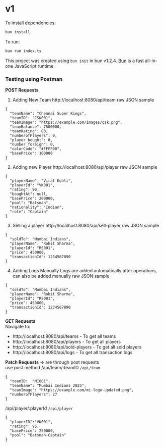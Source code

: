 # v1

To install dependencies:

```bash
bun install
```

To run:

```bash
bun run index.ts
```

This project was created using `bun init` in bun v1.2.4. [Bun](https://bun.sh) is a fast all-in-one JavaScript runtime.


### Testing using Postman

**POST Requests**

1) Adding New Team
http://localhost:8080/api/team
raw JSON sample
```
{
  "teamName": "Chennai Super Kings",
  "teamID": "CSK001",
  "teamImage": "https://example.com/images/csk.png",
  "teamBalance": 7500000,
  "teamRating": 83,
  "numberofPlayers": 0,
  "player_bought": 0,
  "number_foreign": 0,
  "colorCode": "#FFFF00",
  "basePrice": 100000
}
```

2) Adding new Player
http://localhost:8080/api/player
raw JSON sample
```
{
  "playerName": "Virat Kohli",
  "playerId": "VK001",
  "rating": 90,
  "boughtAt": null,
  "basePrice": 200000,
  "pool": "Batsman",
  "nationality": "Indian",
  "role": "Captain"
}
```

3) Selling a player 
http://localhost:8080/api/sell-player
raw JSON sample
```
{
  "soldTo": "Mumbai Indians",
  "playerName": "Rohit Sharma",
  "playerId": "RS001",
  "price": 450000,
  "transactionId": 1234567890
}
```

4) Adding Logs Manually
Logs are added automatically after operations, can also be added manually
raw JSON sample
```
{
  "soldTo": "Mumbai Indians",
  "playerName": "Rohit Sharma",
  "playerId": "RS001",
  "price": 450000,
  "transactionId": 1234567890
}
```


**GET Requests**
<br>
Navigate to:
- http://localhost:8080/api/teams - To get all teams
- http://localhost:8080/api/players - To get all players
- http://localhost:8080/api/sold-players - To get all sold players
- http://localhost:8080/api/logs - To get all transaction logs


**Patch Requests** -> are through post requests
<br>
use post method
/api/team/:teamID
```/api/team```
```
{
  "teamID:  "MI001",
  "teamName": "Mumbai Indians 2025",
  "teamImage": "https://example.com/mi-logo-updated.png",
  "numberofPlayers": 27
}
```
/api/player/:playerId
```/api/player```
```
{
  "playerID":"VK001",
  "rating": 95,
  "basePrice": 250000,
  "pool": "Batsman-Captain"
}
```